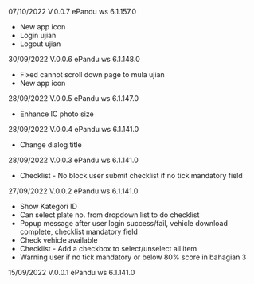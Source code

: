 07/10/2022 V.0.0.7
ePandu ws 6.1.157.0 
- New app icon
- Login ujian
- Logout ujian


30/09/2022 V.0.0.6
ePandu ws 6.1.148.0 
- Fixed cannot scroll down page to mula ujian
- New app icon

28/09/2022 V.0.0.5
ePandu ws 6.1.147.0 
- Enhance IC photo size

28/09/2022 V.0.0.4
ePandu ws 6.1.141.0 
- Change dialog title

28/09/2022 V.0.0.3
ePandu ws 6.1.141.0 
- Checklist - No block user submit checklist if no tick mandatory field


27/09/2022 V.0.0.2
ePandu ws 6.1.141.0 
- Show Kategori ID
- Can select plate no. from dropdown list to do checklist
- Popup message after user login success/fail, vehicle download complete, checklist mandatory field
- Check vehicle available
- Checklist - Add a checkbox to select/unselect all item
- Warning user if no tick mandatory or below 80% score in bahagian 3

15/09/2022 V.0.0.1
ePandu ws 6.1.141.0 